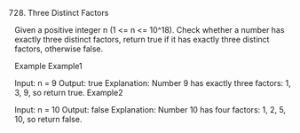 728. Three Distinct Factors

Given a positive integer n (1 <= n <= 10^18). Check whether a number has exactly three distinct factors, return true if it has exactly three distinct factors, otherwise false.

Example
Example1

Input: n = 9
Output: true
Explanation:
Number 9 has exactly three factors: 1, 3, 9, so return true.
Example2

Input: n = 10
Output: false
Explanation:
Number 10 has four factors: 1, 2, 5, 10, so return false.

